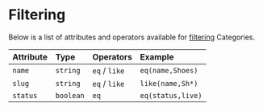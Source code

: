 # Filtering

Below is a list of attributes and operators available for [filtering](../../basics/filtering/) Categories.

| **Attribute** | **Type** | **Operators** | **Example** |
| :--- | :--- | :--- | :--- |
| `name` | `string` | `eq` / `like` | `eq(name,Shoes)` |
| `slug` | `string` | `eq` / `like` | `like(name,Sh*)` |
| `status` | `boolean` | `eq` | `eq(status,live)` |



